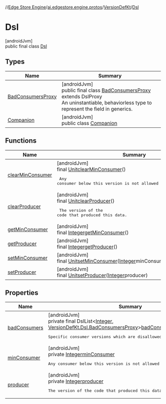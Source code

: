 //[Edge Store Engine](../../../../index.md)/[ai.edgestore.engine.protos](../../index.md)/[VersionDefKt](../index.md)/[Dsl](index.md)

# Dsl

[androidJvm]\
public final class [Dsl](index.md)

## Types

| Name | Summary |
|---|---|
| [BadConsumersProxy](-bad-consumers-proxy/index.md) | [androidJvm]<br>public final class [BadConsumersProxy](-bad-consumers-proxy/index.md) extends DslProxy<br>An uninstantiable, behaviorless type to represent the field in generics. |
| [Companion](-companion/index.md) | [androidJvm]<br>public class [Companion](-companion/index.md) |

## Functions

| Name | Summary |
|---|---|
| [clearMinConsumer](clear-min-consumer.md) | [androidJvm]<br>final [Unit](https://kotlinlang.org/api/latest/jvm/stdlib/kotlin/-unit/index.html)[clearMinConsumer](clear-min-consumer.md)()<br><pre> Any consumer below this version is not allowed to consume this data. </pre> |
| [clearProducer](clear-producer.md) | [androidJvm]<br>final [Unit](https://kotlinlang.org/api/latest/jvm/stdlib/kotlin/-unit/index.html)[clearProducer](clear-producer.md)()<br><pre> The version of the code that produced this data. </pre> |
| [getMinConsumer](get-min-consumer.md) | [androidJvm]<br>final [Integer](https://developer.android.com/reference/kotlin/java/lang/Integer.html)[getMinConsumer](get-min-consumer.md)() |
| [getProducer](get-producer.md) | [androidJvm]<br>final [Integer](https://developer.android.com/reference/kotlin/java/lang/Integer.html)[getProducer](get-producer.md)() |
| [setMinConsumer](set-min-consumer.md) | [androidJvm]<br>final [Unit](https://kotlinlang.org/api/latest/jvm/stdlib/kotlin/-unit/index.html)[setMinConsumer](set-min-consumer.md)([Integer](https://developer.android.com/reference/kotlin/java/lang/Integer.html)minConsumer) |
| [setProducer](set-producer.md) | [androidJvm]<br>final [Unit](https://kotlinlang.org/api/latest/jvm/stdlib/kotlin/-unit/index.html)[setProducer](set-producer.md)([Integer](https://developer.android.com/reference/kotlin/java/lang/Integer.html)producer) |

## Properties

| Name | Summary |
|---|---|
| [badConsumers](index.md#-189105437%2FProperties%2F-89531115) | [androidJvm]<br>private final DslList&lt;[Integer](https://developer.android.com/reference/kotlin/java/lang/Integer.html), [VersionDefKt.Dsl.BadConsumersProxy](-bad-consumers-proxy/index.md)&gt;[badConsumers](index.md#-189105437%2FProperties%2F-89531115)<br><pre> Specific consumer versions which are disallowed (e.g. due to bugs). </pre> |
| [minConsumer](index.md#1951583159%2FProperties%2F-89531115) | [androidJvm]<br>private [Integer](https://developer.android.com/reference/kotlin/java/lang/Integer.html)[minConsumer](index.md#1951583159%2FProperties%2F-89531115)<br><pre> Any consumer below this version is not allowed to consume this data. </pre> |
| [producer](index.md#-1254807479%2FProperties%2F-89531115) | [androidJvm]<br>private [Integer](https://developer.android.com/reference/kotlin/java/lang/Integer.html)[producer](index.md#-1254807479%2FProperties%2F-89531115)<br><pre> The version of the code that produced this data. </pre> |
